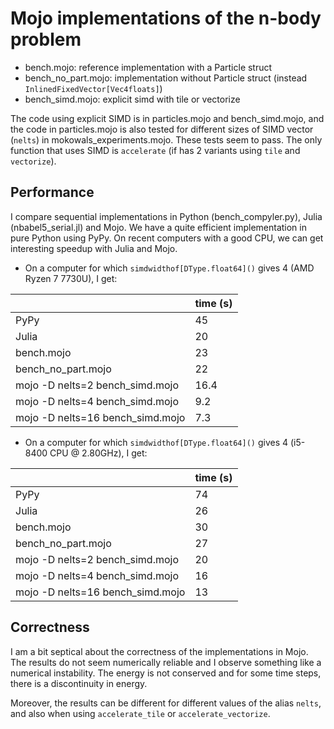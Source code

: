 # Mojo implementations of the n-body problem

- bench.mojo: reference implementation with a Particle struct
- bench_no_part.mojo: implementation without Particle struct (instead
  `InlinedFixedVector[Vec4floats]`)
- bench_simd.mojo: explicit simd with tile or vectorize

The code using explicit SIMD is in particles.mojo and bench_simd.mojo, and the
code in particles.mojo is also tested for different sizes of SIMD vector (`nelts`)
in mokowals_experiments.mojo. These tests seem to pass. The only function that
uses SIMD is `accelerate` (if has 2 variants using `tile` and `vectorize`).

## Performance

I compare sequential implementations in Python (bench_compyler.py), Julia
(nbabel5_serial.jl) and Mojo. We have a quite efficient implementation in pure
Python using PyPy. On recent computers with a good CPU, we can get interesting
speedup with Julia and Mojo.

- On a computer for which `simdwidthof[DType.float64]()` gives 4 (AMD Ryzen 7
  7730U), I get:

|                                  | time (s) |
| -------------------------------- | -------- |
| PyPy                             | 45       |
| Julia                            | 20       |
| bench.mojo                       | 23       |
| bench_no_part.mojo               | 22       |
| mojo -D nelts=2 bench_simd.mojo  | 16.4     |
| mojo -D nelts=4 bench_simd.mojo  | 9.2      |
| mojo -D nelts=16 bench_simd.mojo | 7.3      |

- On a computer for which `simdwidthof[DType.float64]()` gives 4 (i5-8400 CPU @
  2.80GHz), I get:

|                                  | time (s) |
| -------------------------------- | -------- |
| PyPy                             | 74       |
| Julia                            | 26       |
| bench.mojo                       | 30       |
| bench_no_part.mojo               | 27       |
| mojo -D nelts=2 bench_simd.mojo  | 20       |
| mojo -D nelts=4 bench_simd.mojo  | 16       |
| mojo -D nelts=16 bench_simd.mojo | 13       |

## Correctness

I am a bit septical about the correctness of the implementations in Mojo. The
results do not seem numerically reliable and I observe something like a numerical
instability. The energy is not conserved and for some time steps, there is a
discontinuity in energy.

Moreover, the results can be different for different values of the alias `nelts`,
and also when using `accelerate_tile` or `accelerate_vectorize`.
